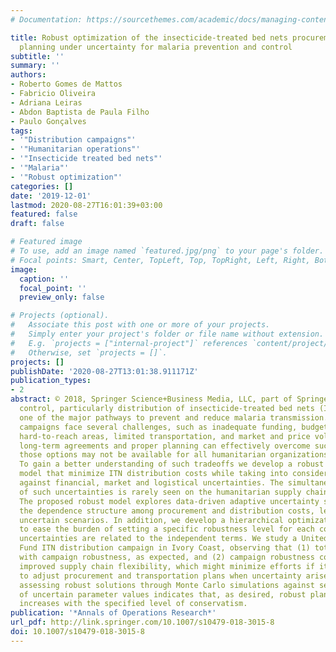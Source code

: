 ```yaml
---
# Documentation: https://sourcethemes.com/academic/docs/managing-content/

title: Robust optimization of the insecticide-treated bed nets procurement and distribution
  planning under uncertainty for malaria prevention and control
subtitle: ''
summary: ''
authors:
- Roberto Gomes de Mattos
- Fabricio Oliveira
- Adriana Leiras
- Abdon Baptista de Paula Filho
- Paulo Gonçalves
tags:
- '"Distribution campaigns"'
- '"Humanitarian operations"'
- '"Insecticide treated bed nets"'
- '"Malaria"'
- '"Robust optimization"'
categories: []
date: '2019-12-01'
lastmod: 2020-08-27T16:01:39+03:00
featured: false
draft: false

# Featured image
# To use, add an image named `featured.jpg/png` to your page's folder.
# Focal points: Smart, Center, TopLeft, Top, TopRight, Left, Right, BottomLeft, Bottom, BottomRight.
image:
  caption: ''
  focal_point: ''
  preview_only: false

# Projects (optional).
#   Associate this post with one or more of your projects.
#   Simply enter your project's folder or file name without extension.
#   E.g. `projects = ["internal-project"]` references `content/project/deep-learning/index.md`.
#   Otherwise, set `projects = []`.
projects: []
publishDate: '2020-08-27T13:01:38.911171Z'
publication_types:
- 2
abstract: © 2018, Springer Science+Business Media, LLC, part of Springer Nature. Vector
  control, particularly distribution of insecticide-treated bed nets (ITNs), constitutes
  one of the major pathways to prevent and reduce malaria transmission. ITN distribution
  campaigns face several challenges, such as inadequate funding, budgetary constraints,
  hard-to-reach areas, limited transportation, and market and price volatility. While
  long-term agreements and proper planning can effectively overcome such challenges,
  those options may not be available for all humanitarian organizations and governments.
  To gain a better understanding of such tradeoffs we develop a robust optimization
  model that minimize ITN distribution costs while taking into consideration protection
  against financial, market and logistical uncertainties. The simultaneous account
  of such uncertainties is rarely seen on the humanitarian supply chain design literature.
  The proposed robust model explores data-driven adaptive uncertainty sets that capture
  the dependence structure among procurement and distribution costs, leading to plausible
  uncertain scenarios. In addition, we develop a hierarchical optimization approach
  to ease the burden of setting a specific robustness level for each constraint, when
  uncertainties are related to the independent terms. We study a United Nations Children's
  Fund ITN distribution campaign in Ivory Coast, observing that (1) total costs increase
  with campaign robustness, as expected, and (2) campaign robustness comprises of
  improved supply chain flexibility, which might minimize efforts if it becomes necessary
  to adjust procurement and transportation plans when uncertainty arises. In addition,
  assessing robust solutions through Monte Carlo simulations against several realizations
  of uncertain parameter values indicates that, as desired, robust plan feasibility
  increases with the specified level of conservatism.
publication: '*Annals of Operations Research*'
url_pdf: http://link.springer.com/10.1007/s10479-018-3015-8
doi: 10.1007/s10479-018-3015-8
---
```

